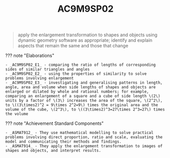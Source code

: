 ﻿---
tags: australian-curriculum
template: math.html
title: AC9M9SP02
type: note
---
> apply the enlargement transformation to shapes and objects using dynamic geometry software as appropriate; identify and explain aspects that remain the same and those that change

??? note "Elaborations"

	- _AC9M9SP02_E1_ - comparing the ratio of lengths of corresponding sides of similar triangles and angles
	- _AC9M9SP02_E2_ - using the properties of similarity to solve problems involving enlargement
	- _AC9M9SP02_E3_ - investigating and generalising patterns in length, angle, area and volume when side lengths of shapes and objects are enlarged or dilated by whole and rational numbers; for example, comparing an enlargement of a square and a cube of side length \(2\) units by a factor of \(3\) increases the area of the square, \(2^2\), to \((3\times2)^2 = 9\times 2^2=9\) times the original area and the volume of the cube, \(2^3\), to \((3\times2)^3=27\times 2^3=27\) times the volume
??? note "Achievement Standard Components"

	- _ASMAT912_ - They use mathematical modelling to solve practical problems involving direct proportion, ratio and scale, evaluating the model and communicating their methods and findings.
	- _ASMAT914_ - They apply the enlargement transformation to images of shapes and objects, and interpret results.